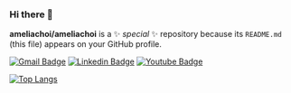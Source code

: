### Hi there 👋

**ameliachoi/ameliachoi** is a ✨ _special_ ✨ repository because its `README.md` (this file) appears on your GitHub profile.

 <!--
- 👯 I’m looking to collaborate on ...
- 🤔 I’m looking for help with ...
- 💬 Ask me about ...
- 📫 How to reach me: ...
- 😄 Pronouns: ...
- ⚡ Fun fact: ...
-->

 [![Gmail Badge](https://img.shields.io/badge/Gmail-d14836?style=flat-square&logo=Gmail&logoColor=white&link=mailto:choijin9561@gmail.com)](mailto:choijin9561@gmail.com) [![Linkedin Badge](https://img.shields.io/badge/-LinkedIn-blue?style=flat-square&logo=Linkedin&logoColor=white&link=https://www.linkedin.com/in/jin-choi-3974a8166/)](https://www.linkedin.com/in/jin-choi-3974a8166/) [![Youtube Badge](https://img.shields.io/badge/Youtube-ff0000?style=flat-square&logo=youtube&link=https://www.youtube.com/channel/UCpMsx_Ac9qVr9bFrBSOI-WQ/featured)](https://www.youtube.com/channel/UCpMsx_Ac9qVr9bFrBSOI-WQ/featured)

[![Top Langs](https://github-readme-stats.vercel.app/api/top-langs/?username=ameliachoi&layout=compact&theme=dracula&hide=jupyter%20notebook,html)](https://github.com/anuraghazra/github-readme-stats)

